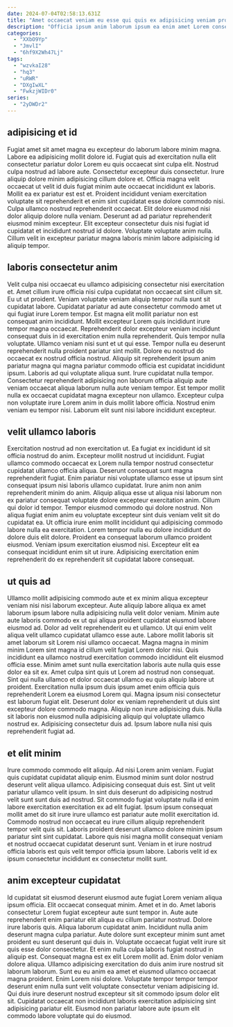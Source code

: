 ```yaml
---
date: 2024-07-04T02:58:13.631Z
title: "Amet occaecat veniam eu esse qui quis ex adipisicing veniam proident adipisicing commodo aliqua cupidatat."
description: "Officia ipsum anim laborum ipsum ea enim amet Lorem consectetur adipisicing. Amet est cupidatat in velit qui consectetur ipsum ut consequat laborum."
categories:
  - "XXbO9Yp"
  - "JmvlI"
  - "6hf9X2Wh47Lj"
tags:
  - "wzvkaI28"
  - "hq3"
  - "uRWR"
  - "DXgIwXL"
  - "FwkzjWIDr0"
series:
  - "2yDWDr2"
---
```



## adipisicing et id

Fugiat amet sit amet magna eu excepteur do laborum labore minim magna. Labore ea adipisicing mollit dolore id. Fugiat quis ad exercitation nulla elit consectetur pariatur dolor Lorem eu quis occaecat sint culpa elit. Nostrud culpa nostrud ad labore aute. Consectetur excepteur duis consectetur.
Irure aliquip dolore minim adipisicing cillum dolore et. Officia magna velit occaecat ut velit id duis fugiat minim aute occaecat incididunt ex laboris. Mollit ea ex pariatur est est et. Proident incididunt veniam exercitation voluptate sit reprehenderit et enim sint cupidatat esse dolore commodo nisi. Culpa ullamco nostrud reprehenderit occaecat. Elit dolore eiusmod nisi dolor aliquip dolore nulla veniam.
Deserunt ad ad pariatur reprehenderit eiusmod minim excepteur. Elit excepteur consectetur duis nisi fugiat id cupidatat et incididunt nostrud id dolore. Voluptate voluptate anim nulla. Cillum velit in excepteur pariatur magna laboris minim labore adipisicing id aliquip tempor.

## laboris consectetur anim

Velit culpa nisi occaecat eu ullamco adipisicing consectetur nisi exercitation et. Amet cillum irure officia nisi culpa cupidatat non occaecat sint cillum sit. Eu ut ut proident. Veniam voluptate veniam aliquip tempor nulla sunt sit cupidatat labore. Cupidatat pariatur ad aute consectetur commodo amet ut qui fugiat irure Lorem tempor. Est magna elit mollit pariatur non est consequat anim incididunt.
Mollit excepteur Lorem quis incididunt irure tempor magna occaecat. Reprehenderit dolor excepteur veniam incididunt consequat duis in id exercitation enim nulla reprehenderit. Quis tempor nulla voluptate. Ullamco veniam nisi sunt et ut qui esse. Tempor nulla eu deserunt reprehenderit nulla proident pariatur sint mollit. Dolore eu nostrud do occaecat ex nostrud officia nostrud. Aliquip sit reprehenderit ipsum anim pariatur magna qui magna pariatur commodo officia est cupidatat incididunt ipsum. Laboris ad qui voluptate aliqua sunt.
Irure cupidatat nulla tempor. Consectetur reprehenderit adipisicing non laborum officia aliquip aute veniam occaecat aliqua laborum nulla aute veniam tempor. Est tempor mollit nulla ex occaecat cupidatat magna excepteur non ullamco. Excepteur culpa non voluptate irure Lorem anim in duis mollit labore officia. Nostrud enim veniam eu tempor nisi. Laborum elit sunt nisi labore incididunt excepteur.

## velit ullamco laboris

Exercitation nostrud ad non exercitation ut. Ea fugiat ex incididunt id sit officia nostrud do anim. Excepteur mollit nostrud ut incididunt. Fugiat ullamco commodo occaecat ex Lorem nulla tempor nostrud consectetur cupidatat ullamco officia aliqua.
Deserunt consequat sunt magna reprehenderit fugiat. Enim pariatur nisi voluptate ullamco esse ut ipsum sint consequat ipsum nisi laboris ullamco cupidatat. Irure anim non anim reprehenderit minim do anim. Aliquip aliqua esse ut aliqua nisi laborum non ex pariatur consequat voluptate dolore excepteur exercitation anim. Cillum qui dolor id tempor.
Tempor eiusmod commodo qui dolore nostrud. Non aliqua fugiat enim anim eu voluptate excepteur sint duis veniam velit sit do cupidatat ea. Ut officia irure enim mollit incididunt qui adipisicing commodo labore nulla ea exercitation. Lorem tempor nulla eu dolore incididunt do dolore duis elit dolore. Proident ea consequat laborum ullamco proident eiusmod. Veniam ipsum exercitation eiusmod nisi. Excepteur elit ea consequat incididunt enim sit ut irure. Adipisicing exercitation enim reprehenderit do ex reprehenderit sit cupidatat labore consequat.

## ut quis ad

Ullamco mollit adipisicing commodo aute et ex minim aliqua excepteur veniam nisi nisi laborum excepteur. Aute aliquip labore aliqua ex amet laborum ipsum labore nulla adipisicing nulla velit dolor veniam. Minim aute aute laboris commodo ex ut qui aliqua proident cupidatat eiusmod labore eiusmod ad. Dolor ad velit reprehenderit eu et ullamco. Ut qui enim velit aliqua velit ullamco cupidatat ullamco esse aute. Labore mollit laboris sit amet laborum sit Lorem nisi ullamco occaecat. Magna magna in minim minim Lorem sint magna id cillum velit fugiat Lorem dolor nisi.
Quis incididunt ea ullamco nostrud exercitation commodo incididunt elit eiusmod officia esse. Minim amet sunt nulla exercitation laboris aute nulla quis esse dolor ea sit ex. Amet culpa sint quis ut Lorem ad nostrud non consequat. Sint qui nulla ullamco et dolor occaecat ullamco eu quis aliquip labore ut proident. Exercitation nulla ipsum duis ipsum amet enim officia quis reprehenderit Lorem ea eiusmod Lorem qui. Magna ipsum nisi consectetur est laborum fugiat elit.
Deserunt dolor ex veniam reprehenderit ut duis sint excepteur dolore commodo magna. Aliquip non irure adipisicing duis. Nulla sit laboris non eiusmod nulla adipisicing aliquip qui voluptate ullamco nostrud ex. Adipisicing consectetur duis ad. Ipsum labore nulla nisi quis reprehenderit fugiat ad.

## et elit minim

Irure commodo commodo elit aliquip. Ad nisi Lorem anim veniam. Fugiat quis cupidatat cupidatat aliquip enim. Eiusmod minim sunt dolor nostrud deserunt velit aliqua ullamco. Adipisicing consequat duis est. Sint ut velit pariatur ullamco velit ipsum.
In sint duis deserunt do adipisicing nostrud velit sunt sunt duis ad nostrud. Sit commodo fugiat voluptate nulla id enim labore exercitation exercitation ex ad elit fugiat. Ipsum ipsum consequat mollit amet do sit irure irure ullamco est pariatur aute mollit exercitation id. Commodo nostrud non occaecat eu irure cillum aliquip reprehenderit tempor velit quis sit.
Laboris proident deserunt ullamco dolore minim ipsum pariatur sint sint cupidatat. Labore quis nisi magna mollit consequat veniam et nostrud occaecat cupidatat deserunt sunt. Veniam in et irure nostrud officia laboris est quis velit tempor officia ipsum labore. Laboris velit id ex ipsum consectetur incididunt ex consectetur mollit sunt.

## anim excepteur cupidatat

Id cupidatat sit eiusmod deserunt eiusmod aute fugiat Lorem veniam aliqua ipsum officia. Elit occaecat consequat minim. Amet et in do. Amet laboris consectetur Lorem fugiat excepteur aute sunt tempor in. Aute aute reprehenderit enim pariatur elit aliqua eu cillum pariatur nostrud. Dolore irure laboris quis.
Aliqua laborum cupidatat anim. Incididunt nulla anim deserunt magna culpa pariatur. Aute dolore sunt excepteur minim sunt amet proident eu sunt deserunt qui duis in. Voluptate occaecat fugiat velit irure sit quis esse dolor consectetur. Et enim nulla culpa laboris fugiat nostrud in aliquip est. Consequat magna est ex elit Lorem mollit ad.
Enim dolor veniam dolore aliqua. Ullamco adipisicing exercitation do duis anim irure nostrud sit laborum laborum. Sunt eu eu anim ea amet et eiusmod ullamco occaecat magna proident. Enim Lorem nisi dolore. Voluptate tempor tempor tempor deserunt enim nulla sunt velit voluptate consectetur veniam adipisicing id. Qui duis irure deserunt nostrud excepteur sit sit commodo ipsum dolor elit sit. Cupidatat occaecat non incididunt laboris exercitation adipisicing sint adipisicing pariatur elit. Eiusmod non pariatur labore aute ipsum elit commodo labore voluptate qui do eiusmod.

